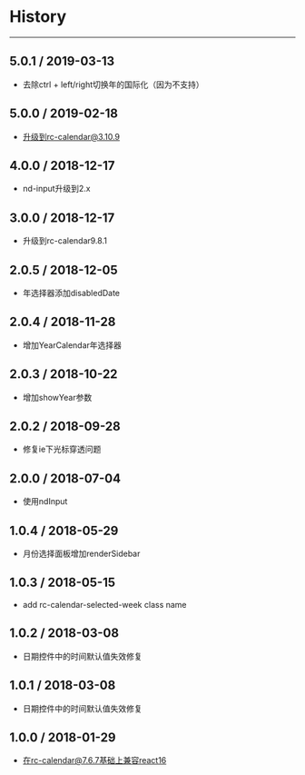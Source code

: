 # History
----
## 5.0.1 / 2019-03-13

- 去除ctrl + left/right切换年的国际化（因为不支持）

## 5.0.0 / 2019-02-18

- 升级到rc-calendar@3.10.9

## 4.0.0 / 2018-12-17

- nd-input升级到2.x

## 3.0.0 / 2018-12-17

- 升级到rc-calendar9.8.1

## 2.0.5 / 2018-12-05

- 年选择器添加disabledDate

## 2.0.4 / 2018-11-28

- 增加YearCalendar年选择器

## 2.0.3 / 2018-10-22

- 增加showYear参数

## 2.0.2 / 2018-09-28

- 修复ie下光标穿透问题

## 2.0.0 / 2018-07-04

- 使用ndInput

## 1.0.4 / 2018-05-29

- 月份选择面板增加renderSidebar

## 1.0.3 / 2018-05-15

- add rc-calendar-selected-week class name

## 1.0.2 / 2018-03-08

- 日期控件中的时间默认值失效修复

## 1.0.1 / 2018-03-08

- 日期控件中的时间默认值失效修复

## 1.0.0 / 2018-01-29

- 在rc-calendar@7.6.7基础上兼容react16
